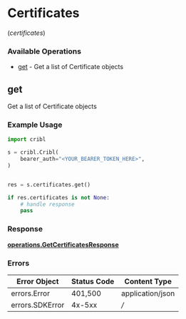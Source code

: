 # Certificates
(*certificates*)

### Available Operations

* [get](#get) - Get a list of Certificate objects

## get

Get a list of Certificate objects

### Example Usage

```python
import cribl

s = cribl.Cribl(
    bearer_auth="<YOUR_BEARER_TOKEN_HERE>",
)


res = s.certificates.get()

if res.certificates is not None:
    # handle response
    pass

```


### Response

**[operations.GetCertificatesResponse](../../models/operations/getcertificatesresponse.md)**
### Errors

| Error Object     | Status Code      | Content Type     |
| ---------------- | ---------------- | ---------------- |
| errors.Error     | 401,500          | application/json |
| errors.SDKError  | 4x-5xx           | */*              |
